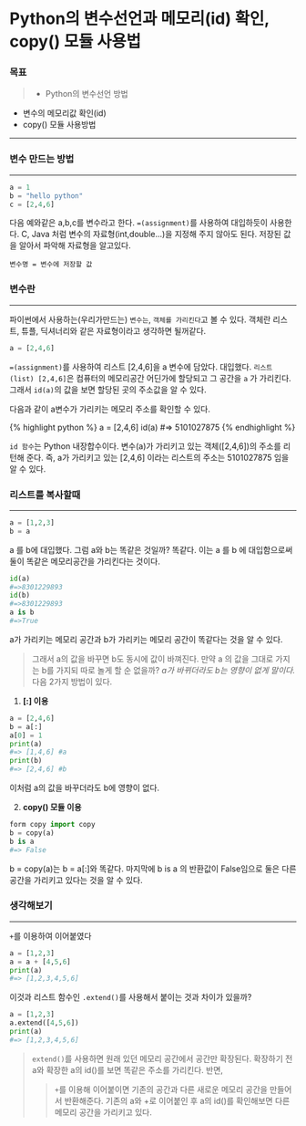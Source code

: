 # Python의 변수선언과 메모리(id) 확인, copy() 모듈 사용법

### 목표

> * Python의 변수선언 방법
* 변수의 메모리값 확인(id)
* copy() 모듈 사용방법

---



### 변수 만드는 방법
---

~~~python
a = 1
b = "hello python"
c = [2,4,6]
~~~
다음 예와같은 a,b,c를 변수라고 한다. `=(assignment)`를 사용하여 대입하듯이 사용한다.
C, Java 처럼 변수의 자료형(int,double...)을 지정해 주지 않아도 된다. 저장된 값을 알아서 파악해 자료형을 알고있다.
~~~
변수명 = 변수에 저장할 값
~~~



### 변수란
---

파이썬에서 사용하는(우리가만드는) `변수는`, `객체를 가리킨다`고 볼 수 있다. 객체란 리스트, 튜플, 딕셔너리와 같은 자료형이라고 생각하면 될꺼같다.
~~~python
a = [2,4,6]
~~~

`=(assignment)`를 사용하여 리스트 [2,4,6]을 a 변수에 담았다. 대입했다. 
`리스트(list) [2,4,6]`은 컴퓨터의 메모리공간 어딘가에 할당되고 그 공간을 `a` 가 가리킨다.
그래서 `id(a)`의 값을 보면 할당된 곳의 주소값을 알 수 있다.

다음과 같이 a변수가 가리키는 메모리 주소를 확인할 수 있다.

{% highlight python %}
a = [2,4,6]
id(a)
#=> 5101027875
{% endhighlight %}


`id 함수`는 Python 내장합수이다. 변수(a)가 가리키고 있는 객체([2,4,6])의 주소를 리턴해 준다.  즉, a가 가리키고 있는 [2,4,6] 이라는 리스트의 주소는 5101027875 임을 알 수 있다.


### 리스트를 복사할때
---

~~~python
a = [1,2,3]
b = a
~~~
a 를 b에 대입했다. 그럼 a와 b는 똑같은 것일까? 똑같다.
이는 a 를 b 에 대입함으로써 둘이 똑같은 메모리공간을 가리킨다는 것이다.
~~~python
id(a)
#=>8301229893
id(b)
#=>8301229893
a is b
#=>True
~~~
a가 가리키는 메모리 공간과 b가 가리키는 메모리 공간이 똑같다는 것을 알 수 있다.

>그래서 a의 값을 바꾸면 b도 동시에 값이 바껴진다. 만약 a 의 값을 그대로 가지는 b를 가지되 따로 놀게 할 순 없을까? *a가 바뀌더라도 b는 영향이 없게 말이다.*
>다음 2가지 방법이 있다.


1. **[:] 이용**
~~~python
a = [2,4,6]
b = a[:]
a[0] = 1
print(a)
#=> [1,4,6] #a
print(b)
#=> [2,4,6] #b
~~~
이처럼 a의 값을 바꾸더라도 b에 영향이 없다.

2. **copy() 모듈 이용**

~~~python
form copy import copy
b = copy(a)
b is a
#=> False
~~~
b = copy(a)는 b = a[:]와 똑같다. 마지막에 b is a 의 반환값이 False임으로 둘은 다른 공간을 가리키고 있다는 것을 알 수 있다.


### 생각해보기
---

`+`를 이용하여 이어붙였다
~~~python
a = [1,2,3]
a = a + [4,5,6]
print(a)
#=> [1,2,3,4,5,6]
~~~

이것과 리스트 함수인 `.extend()`를 사용해서 붙이는 것과 차이가 있을까?
~~~python
a = [1,2,3]
a.extend([4,5,6])
print(a)
#=> [1,2,3,4,5,6]
~~~

>`extend()`를 사용하면 원래 있던 메모리 공간에서 공간만 확장된다.
>확장하기 전 a와 확장한 a의 id()를 보면 똑같은 주소를 가리킨다. 
>반면,
>>`+`를 이용해 이어붙이면 기존의 공간과 다른 새로운 메모리 공간을 만들어서 반환해준다.
>>기존의 a와 +로 이어붙인 후 a의 id()를 확인해보면 다른 메모리 공간을 가리키고 있다.


